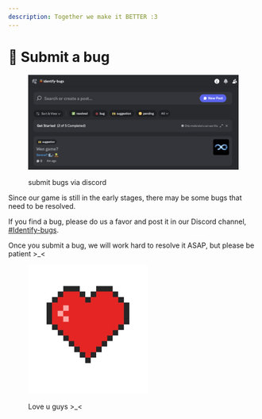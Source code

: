 ```yaml
---
description: Together we make it BETTER :3
---
```


# 🐞 Submit a bug

<figure><img src=".gitbook/assets/image (1).png" alt=""><figcaption><p>submit bugs via discord</p></figcaption></figure>

Since our game is still in the early stages, there may be some bugs that need to be resolved.

If you find a bug, please do us a favor and post it in our Discord channel, [#Identify-bugs](https://discord.gg/eRz6xeUGVM).&#x20;

Once you submit a bug, we will work hard to resolve it ASAP, but please be patient >\_<

<figure><img src=".gitbook/assets/pixel-art-heart-icon-retro-game-symbol-vector-35832050-removebg-preview.png" alt="" width="241"><figcaption><p>Love u guys >_&#x3C;</p></figcaption></figure>

